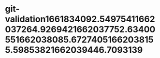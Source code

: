 # git-validation1661834092.54975411662037264.9269421662037752.63400551662038085.67274051662038155.59853821662039446.7093139